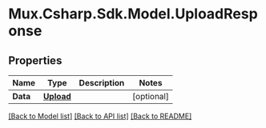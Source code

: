 # Mux.Csharp.Sdk.Model.UploadResponse

## Properties

Name | Type | Description | Notes
------------ | ------------- | ------------- | -------------
**Data** | [**Upload**](Upload.md) |  | [optional] 

[[Back to Model list]](../README.md#documentation-for-models) [[Back to API list]](../README.md#documentation-for-api-endpoints) [[Back to README]](../README.md)

